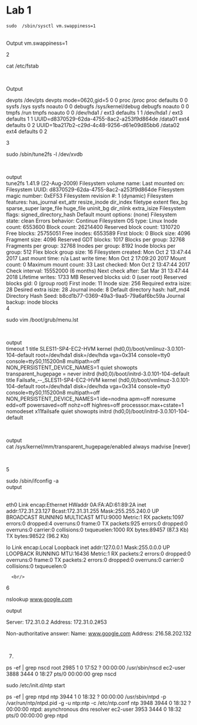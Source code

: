 
# Lab 1 #

```
sudo  /sbin/sysctl vm.swappiness=1
```

<br/>
Output
vm.swappiness=1
<br/>

2
<br/>


cat /etc/fstab

<br/>


Output

devpts  /dev/pts          devpts  mode=0620,gid=5 0 0
proc    /proc             proc    defaults        0 0
sysfs   /sys              sysfs   noauto          0 0
debugfs /sys/kernel/debug debugfs noauto          0 0
tmpfs   /run              tmpfs   noauto          0 0
/dev/hda1 / ext3 defaults 1  1
/dev/hda1 / ext3 defaults 1 1
UUID=d8370529-62da-4755-8ac2-a253f9d864de /data01 ext4    defaults        0       2
UUID=1ba217b2-c29d-4c48-9256-d61e09d85bb6 /data02 ext4    defaults        0       2
<br/>

3
<br/>
 
sudo /sbin/tune2fs -l /dev/xvdb

<br/>

output
<br/>
tune2fs 1.41.9 (22-Aug-2009)
Filesystem volume name:   <none>
Last mounted on:          <not available>
Filesystem UUID:          d8370529-62da-4755-8ac2-a253f9d864de
Filesystem magic number:  0xEF53
Filesystem revision #:    1 (dynamic)
Filesystem features:      has_journal ext_attr resize_inode dir_index filetype extent flex_bg sparse_super large_file huge_file uninit_bg dir_nlink extra_isize
Filesystem flags:         signed_directory_hash
Default mount options:    (none)
Filesystem state:         clean
Errors behavior:          Continue
Filesystem OS type:       Linux
Inode count:              6553600
Block count:              26214400
Reserved block count:     1310720
Free blocks:              25755051
Free inodes:              6553589
First block:              0
Block size:               4096
Fragment size:            4096
Reserved GDT blocks:      1017
Blocks per group:         32768
Fragments per group:      32768
Inodes per group:         8192
Inode blocks per group:   512
Flex block group size:    16
Filesystem created:       Mon Oct  2 13:47:44 2017
Last mount time:          n/a
Last write time:          Mon Oct  2 17:09:20 2017
Mount count:              0
Maximum mount count:      33
Last checked:             Mon Oct  2 13:47:44 2017
Check interval:           15552000 (6 months)
Next check after:         Sat Mar 31 13:47:44 2018
Lifetime writes:          1733 MB
Reserved blocks uid:      0 (user root)
Reserved blocks gid:      0 (group root)
First inode:              11
Inode size:               256
Required extra isize:     28
Desired extra isize:      28
Journal inode:            8
Default directory hash:   half_md4
Directory Hash Seed:      b8cd1b77-0369-49a3-9aa5-79a6af6bc59a
Journal backup:           inode blocks
<br/>
4
<br/>

sudo vim /boot/grub/menu.lst

<br/>

output
<br/>
timeout 1
title SLES11-SP4-EC2-HVM
 kernel (hd0,0)/boot/vmlinuz-3.0.101-104-default root=/dev/hda1 disk=/dev/hda  vga=0x314   console=tty0 console=ttyS0,115200n8 multipath=off NON_PERSISTENT_DEVICE_NAMES=1 quiet showopts  transparent_hugepage = never
 initrd (hd0,0)/boot/initrd-3.0.101-104-default
title Failsafe_--_SLES11-SP4-EC2-HVM
 kernel (hd0,0)/boot/vmlinuz-3.0.101-104-default root=/dev/hda1 disk=/dev/hda  vga=0x314   console=tty0 console=ttyS0,115200n8 multipath=off NON_PERSISTENT_DEVICE_NAMES=1 ide=nodma apm=off noresume edd=off powersaved=off nohz=off highres=off processsor.max+cstate=1 nomodeset x11failsafe quiet showopts
 initrd (hd0,0)/boot/initrd-3.0.101-104-default

<br/>

output
<br/>
cat /sys/kernel/mm/transparent_hugepage/enabled
always madvise [never]

<br/>


5
<br/>

sudo /sbin/ifconfig -a
<br/>
output

<br/>
eth0      Link encap:Ethernet  HWaddr 0A:FA:AD:61:89:2A
          inet addr:172.31.23.127  Bcast:172.31.31.255  Mask:255.255.240.0
          UP BROADCAST RUNNING MULTICAST  MTU:9000  Metric:1
          RX packets:1097 errors:0 dropped:4 overruns:0 frame:0
          TX packets:925 errors:0 dropped:0 overruns:0 carrier:0
          collisions:0 txqueuelen:1000
          RX bytes:89457 (87.3 Kb)  TX bytes:98522 (96.2 Kb)

lo        Link encap:Local Loopback
          inet addr:127.0.0.1  Mask:255.0.0.0
          UP LOOPBACK RUNNING  MTU:16436  Metric:1
          RX packets:2 errors:0 dropped:0 overruns:0 frame:0
          TX packets:2 errors:0 dropped:0 overruns:0 carrier:0
          collisions:0 txqueuelen:0
          
      <br/>
      
      
 6
  <br/>
  

 nslookup www.google.com
<br/>
 
 output 
 <br/>
 
Server:         172.31.0.2
Address:        172.31.0.2#53

Non-authoritative answer:
Name:   www.google.com
Address: 216.58.202.132

<br/>

7.
ps -ef | grep nscd
root      2985     1  0 17:52 ?        00:00:00 /usr/sbin/nscd
ec2-user  3888  3444  0 18:27 pts/0    00:00:00 grep nscd


sudo /etc/init.d/ntp start

ps -ef | grep ntpd
ntp       3944     1  0 18:32 ?        00:00:00 /usr/sbin/ntpd -p /var/run/ntp/ntpd.pid -g -u ntp:ntp -c /etc/ntp.conf
ntp       3948  3944  0 18:32 ?        00:00:00 ntpd: asynchronous dns resolver
ec2-user  3953  3444  0 18:32 pts/0    00:00:00 grep ntpd
